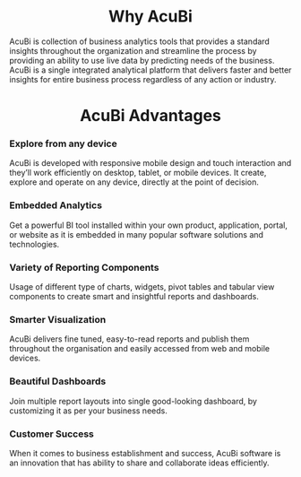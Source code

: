                          

<center><h1>Why AcuBi  </h1></center> 

AcuBi is collection of business analytics tools that provides a standard insights throughout the organization and streamline the process by providing an ability to use live data by predicting needs of the business. AcuBi is a single integrated analytical platform that delivers faster and better insights for entire business process regardless of any action or industry.

<center> <h1> <b> AcuBi  Advantages </b> </h1></center>

### <b> Explore from any device</b>

AcuBi  is developed with responsive mobile design and touch interaction and they’ll work efficiently on desktop, tablet, or mobile devices. It create, explore and operate on any device, directly at the point of decision.

### <b>Embedded Analytics</b>

Get a powerful BI tool installed within your own product, application, portal, or website as it is embedded in many popular software solutions and technologies.

### <b> Variety of Reporting Components</b>

Usage of different type of charts, widgets, pivot tables and tabular view components to create smart and insightful reports and dashboards.

### <b> Smarter Visualization</b>

AcuBi  delivers fine tuned, easy-to-read reports and publish them throughout the organisation and easily accessed from web and mobile devices.

### <b> Beautiful Dashboards</b>

Join multiple report layouts into single good-looking dashboard, by customizing it as per your business needs.

### <b> Customer Success</b>

When it comes to business establishment and success, AcuBi software is an innovation that has ability to share and collaborate ideas efficiently.

<!--stackedit_data:
eyJoaXN0b3J5IjpbODAxMjM3NTkxLC0xMDM0Mzc1OTAxLDIxMj
AzNzQ0NCwtNTM1NTE4NzM3LC0xMTM5OTU1NjE5LC0xNTcyNjU4
MTQyLDE0Njc3MzQ5NywtMTc0NDAxNjgyNCwtMjczMDU0MzIsLT
g2ODI4NzE0LC0xNDA1MDk3MzEwLDEyNTI5MTUyMTYsLTI0MTkz
NzA3Myw4NzYxNzUxMzcsMTg0ODg5NDU2NywtMTYyMTQ2NTgwMy
wtMzc3NDk5MzEsMTg4ODc4NzMzOSwxMzExMDE3MTMwLDEzNDMz
NzA1NzhdfQ==
-->